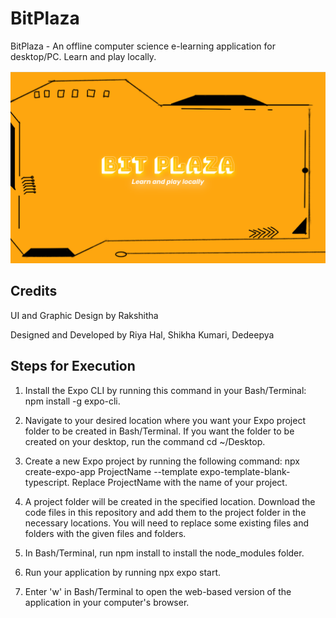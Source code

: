 # BitPlaza
BitPlaza - An offline computer science e-learning application for desktop/PC. Learn and play locally.

<img src="screenshot1.png">

## Credits
UI and Graphic Design by Rakshitha

Designed and Developed by Riya Hal, Shikha Kumari, Dedeepya

## Steps for Execution
1. Install the Expo CLI by running this command in your Bash/Terminal: npm install -g expo-cli.

2. Navigate to your desired location where you want your Expo project folder to be created in Bash/Terminal. If you want the folder to be created on your desktop, run the command cd ~/Desktop.

3. Create a new Expo project by running the following command: npx create-expo-app ProjectName --template expo-template-blank-typescript. Replace ProjectName with the name of your project.

4. A project folder will be created in the specified location. Download the code files in this repository and add them to the project folder in the necessary locations. You will need to replace some existing files and folders with the given files and folders.

5. In Bash/Terminal, run npm install to install the node_modules folder.

6. Run your application by running npx expo start.

7. Enter 'w' in Bash/Terminal to open the web-based version of the application in your computer's browser.
